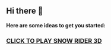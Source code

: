 ## Hi there 👋

**Here are some ideas to get you started:**

<h3><a href="https://gamescentral.net/snow-rider-3d">CLICK TO PLAY SNOW RIDER 3D</a> </BR> </BR></h3>
<!--
**snow-rider-unblocked-3d/snow-rider-unblocked-3d** is a ✨ _special_ ✨ repository because its `README.md` (this file) appears on your GitHub profile.

Here are some ideas to get you started:

- 🔭 I’m currently working on ...
- 🌱 I’m currently learning ...
- 👯 I’m looking to collaborate on ...
- 🤔 I’m looking for help with ...
- 💬 Ask me about ...
- 📫 How to reach me: ...
- 😄 Pronouns: ...
- ⚡ Fun fact: ...
-->
